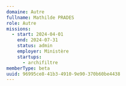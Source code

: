 ```yaml
---
domaine: Autre
fullname: Mathilde PRADES
role: Autre
missions:
  - start: 2024-04-01
    end: 2024-07-31
    status: admin
    employer: Ministère
    startups:
      - archifiltre
memberType: beta
uuid: 96995ce8-41b3-4910-9e90-370b60be4438
---
```

